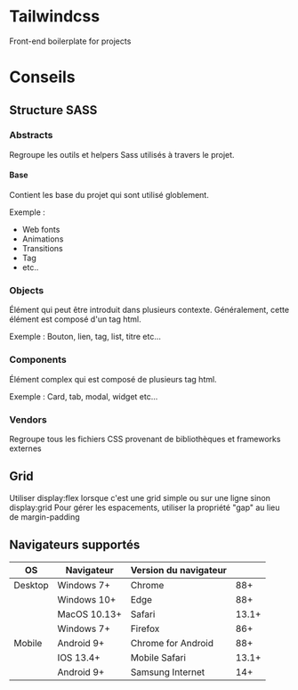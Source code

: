 # Tailwindcss

Front-end boilerplate for projects



# Conseils



## Structure SASS



### Abstracts

Regroupe les outils et helpers Sass utilisés à travers le projet.



#### Base

Contient les base du projet qui sont utilisé globlement.

Exemple :
- Web fonts
- Animations
- Transitions
- Tag
- etc..

### Objects

Élément qui peut être introduit dans plusieurs contexte. Généralement, cette élément est composé d'un tag html.

Exemple : Bouton, lien, tag, list, titre etc...



### Components

Élément complex qui est composé de plusieurs tag html.

Exemple : Card, tab, modal, widget etc...



### Vendors

Regroupe tous les fichiers CSS provenant de bibliothèques et frameworks externes



## Grid

Utiliser display:flex lorsque c'est une grid simple ou sur une ligne sinon display:grid 
Pour gérer les espacements, utiliser la propriété "gap" au lieu de margin-padding



## Navigateurs supportés

| OS      | Navigateur   | Version du navigateur |       |
| ------- | ------------ | --------------------- | ----- |
| Desktop | Windows 7+   | Chrome                | 88+   |
|         | Windows 10+  | Edge                  | 88+   |
|         | MacOS 10.13+ | Safari                | 13.1+ |
|         | Windows 7+   | Firefox               | 86+   |
| Mobile  | Android 9+   | Chrome for Android    | 88+   |
|         | IOS 13.4+    | Mobile Safari         | 13.1+ |
|         | Android 9+   | Samsung Internet      | 14+   |
